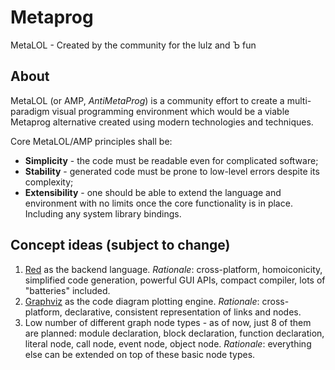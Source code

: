 # Metaprog

MetaLOL - Created by the community for the lulz and Ъ fun

## About

MetaLOL (or AMP, _AntiMetaProg_) is a community effort to create a multi-paradigm visual programming environment which would be a viable Metaprog alternative created using modern technologies and techniques.

Core MetaLOL/AMP principles shall be:

- **Simplicity** - the code must be readable even for complicated software;
- **Stability** - generated code must be prone to low-level errors despite its complexity;
- **Extensibility** - one should be able to extend the language and environment with no limits once the core functionality is in place. Including any system library bindings.

## Concept ideas (subject to change)

1. [Red](https://www.red-lang.org/) as the backend language. _Rationale_: cross-platform, homoiconicity, simplified code generation, powerful GUI APIs, compact compiler, lots of "batteries" included.
2. [Graphviz](https://www.graphviz.org/) as the code diagram plotting engine. _Rationale_: cross-platform, declarative, consistent representation of links and nodes.
3. Low number of different graph node types - as of now, just 8 of them are planned: module declaration, block declaration, function declaration, literal node, call node, event node, object node. _Rationale_: everything else can be extended on top of these basic node types.

